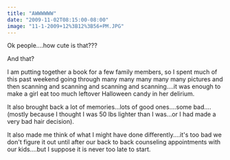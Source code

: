 ```yaml
---
title: "AWWWWWW"
date: "2009-11-02T08:15:00-08:00"
image: "11-1-2009+12%3B12%3B56+PM.JPG"
---
```


Ok people....how cute is that???



And that?

I am putting together a book for a few family members, so I spent much of this past weekend going through many many many many many pictures and then scanning and scanning and scanning and scanning....it was enough to make a girl eat too much leftover Halloween candy in her delirium.

It also brought back a lot of memories...lots of good ones....some bad....(mostly because I thought I was 50 lbs lighter than I was...or I had made a very bad hair decision).

It also made me think of what I might have done differently....it's too bad we don't figure it out until after our back to back counseling appointments with our kids....but I suppose it is never too late to start.